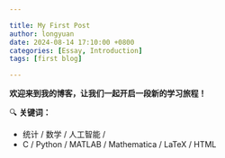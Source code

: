 ```yaml
---

title: My First Post
author: longyuan
date: 2024-08-14 17:10:00 +0800
categories: [Essay, Introduction]
tags: [first blog]

---
```


**欢迎来到我的博客，让我们一起开启一段新的学习旅程！**

🔍 **关键词：**
* 统计 / 数学 / 人工智能 /
* C / Python / MATLAB / Mathematica / LaTeX / HTML




